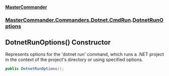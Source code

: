 #### [MasterCommander](MasterCommander.md 'MasterCommander')
### [MasterCommander.Commanders.Dotnet.CmdRun](MasterCommander.md#MasterCommander.Commanders.Dotnet.CmdRun 'MasterCommander.Commanders.Dotnet.CmdRun').[DotnetRunOptions](DotnetRunOptions.md 'MasterCommander.Commanders.Dotnet.CmdRun.DotnetRunOptions')

## DotnetRunOptions() Constructor

Represents options for the 'dotnet run' command, which runs a .NET project in the context of the project's directory or using specified options.

```csharp
public DotnetRunOptions();
```